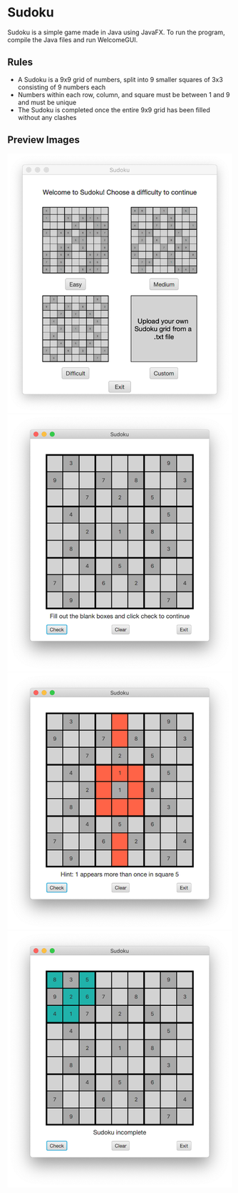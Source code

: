 # Sudoku
Sudoku is a simple game made in Java using JavaFX.
To run the program, compile the Java files and run WelcomeGUI.

## Rules

- A Sudoku is a 9x9 grid of numbers, split into 9 smaller squares of 3x3 consisting of 9 numbers each
- Numbers within each row, column, and square must be between 1 and 9 and must be unique
- The Sudoku is completed once the entire 9x9 grid has been filled without any clashes

## Preview Images

![Sudoku Welcome Screen](https://github.com/lewisrdrew/sudoku/blob/master/images/WelcomeGUI%20example.png)
![Example of a preset grid](https://github.com/lewisrdrew/sudoku/blob/master/images/Sudoku%20example1.png)
![Example of entering an invalid number](https://github.com/lewisrdrew/sudoku/blob/master/images/Sudoku%20example2.png)
![Example of filling in a square correctly](https://github.com/lewisrdrew/sudoku/blob/master/images/Sudoku%20example3.png)
